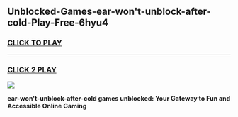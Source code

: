 
## Unblocked-Games-ear-won't-unblock-after-cold-Play-Free-6hyu4
<h3>
<a href="https://premium76.site?title=ear-won't-unblock-after-cold&ref=21A">CLICK TO PLAY</a></h3>
<hr>

<h3>
<a href="https://premium76.site?title=ear-won't-unblock-after-cold&ref=21A">CLICK 2 PLAY</a>
  
</h3>

<a href="https://premium76.site?title=ear-won't-unblock-after-cold&ref=21A"><img src="https://clearcache.store/games.png"></a>


**ear-won't-unblock-after-cold games unblocked: Your Gateway to Fun and Accessible Online Gaming**
